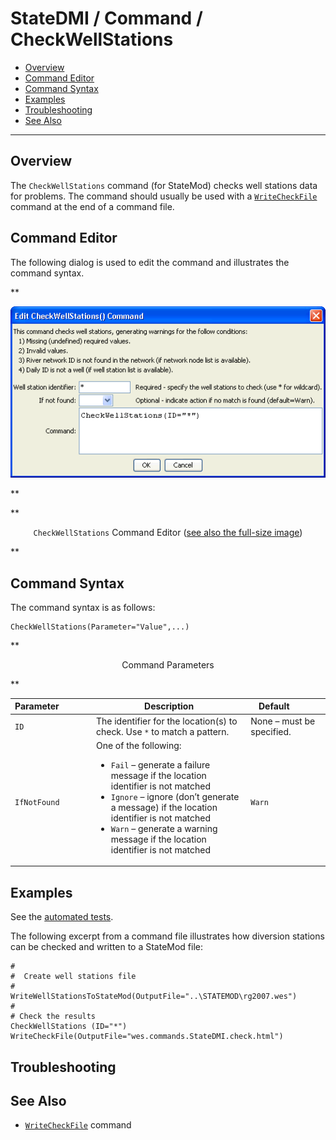 # StateDMI / Command / CheckWellStations #

* [Overview](#overview)
* [Command Editor](#command-editor)
* [Command Syntax](#command-syntax)
* [Examples](#examples)
* [Troubleshooting](#troubleshooting)
* [See Also](#see-also)

-------------------------

## Overview ##

The `CheckWellStations` command (for StateMod)
checks well stations data for problems.  The command should usually be used with a
[`WriteCheckFile`](../WriteCheckFile/WriteCheckFile.md) command at the end of a command file.

## Command Editor ##

The following dialog is used to edit the command and illustrates the command syntax.

**<p style="text-align: center;">
![CheckWellStations](CheckWellStations.png)
</p>**

**<p style="text-align: center;">
`CheckWellStations` Command Editor (<a href="../CheckWellStations.png">see also the full-size image</a>)
</p>**

## Command Syntax ##

The command syntax is as follows:

```text
CheckWellStations(Parameter="Value",...)
```
**<p style="text-align: center;">
Command Parameters
</p>**

| **Parameter**&nbsp;&nbsp;&nbsp;&nbsp;&nbsp;&nbsp;&nbsp;&nbsp;&nbsp;&nbsp;&nbsp;&nbsp; | **Description** | **Default**&nbsp;&nbsp;&nbsp;&nbsp;&nbsp;&nbsp;&nbsp;&nbsp;&nbsp;&nbsp; |
| --------------|-----------------|----------------- |
| `ID` | The identifier for the location(s) to check.  Use `*` to match a pattern. | None – must be specified. |
| `IfNotFound` | One of the following:<ul><li>`Fail` – generate a failure message if the location identifier is not matched</li><li>`Ignore` – ignore (don’t generate a message) if the location identifier is not matched</li><li>`Warn` – generate a warning message if the location identifier is not matched</li></ul> | `Warn` |

## Examples ##

See the [automated tests](https://github.com/OpenCDSS/cdss-app-statedmi-test/tree/master/test/regression/commands/CheckWellStations).

The following excerpt from a command file illustrates how diversion stations can be checked and written to a StateMod file:

```
#
#  Create well stations file
#
WriteWellStationsToStateMod(OutputFile="..\STATEMOD\rg2007.wes")
#
# Check the results
CheckWellStations (ID="*")
WriteCheckFile(OutputFile="wes.commands.StateDMI.check.html")
```

## Troubleshooting ##

## See Also ##

* [`WriteCheckFile`](../WriteCheckFile/WriteCheckFile.md) command
